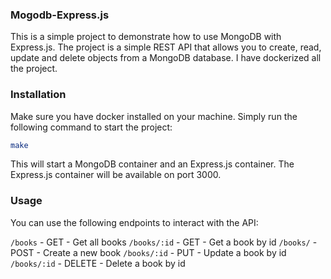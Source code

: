 ### Mogodb-Express.js

This is a simple project to demonstrate how to use MongoDB with Express.js. The project is a simple REST API that allows you to create, read, update and delete objects from a MongoDB database.
I have dockerized all the project.

### Installation

Make sure you have docker installed on your machine.
Simply run the following command to start the project:

```bash
make
```

This will start a MongoDB container and an Express.js container. The Express.js container will be available on port 3000.

### Usage

You can use the following endpoints to interact with the API:

`/books` - GET - Get all books
`/books/:id` - GET - Get a book by id
`/books/` - POST - Create a new book
`/books/:id` - PUT - Update a book by id
`/books/:id` - DELETE - Delete a book by id
